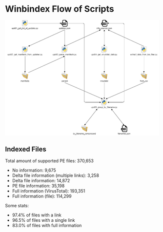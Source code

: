 # Winbindex Flow of Scripts

![winbindex-scripts-flow.png](winbindex-scripts-flow.png)

## Indexed Files

<!--FileStats-->
Total amount of supported PE files: 370,653

* No information: 9,675
* Delta file information (multiple links): 3,258
* Delta file information: 14,872
* PE file information: 35,198
* Full information (VirusTotal): 193,351
* Full information (file): 114,299

Some stats:

* 97.4% of files with a link
* 96.5% of files with a single link
* 83.0% of files with full information
<!--/FileStats-->
